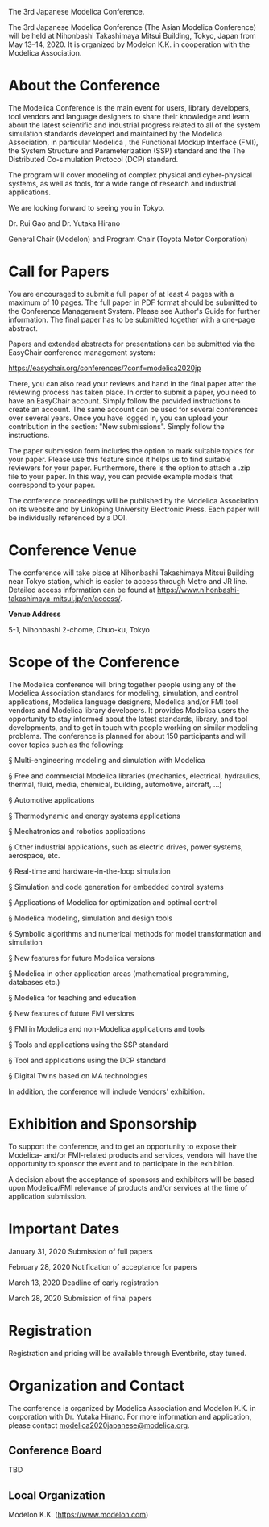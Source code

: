 The 3rd Japanese Modelica Conference.

The 3rd Japanese Modelica Conference (The Asian Modelica Conference) will be held at Nihonbashi Takashimaya Mitsui Building, Tokyo, Japan from May 13–14, 2020. It is organized by Modelon K.K. in cooperation with the Modelica Association.

# About the Conference

The Modelica Conference is the main event for users, library developers, tool vendors and language designers to share their knowledge and learn about the latest scientific and industrial progress related to all of the system simulation standards developed and maintained by the Modelica Association, in particular Modelica , the Functional Mockup Interface (FMI), the System Structure and Parameterization (SSP) standard and the The Distributed Co-simulation Protocol (DCP) standard. 

The program will cover modeling of complex physical and cyber-physical systems, as well as tools, for a wide range of research and industrial applications.

We are looking forward to seeing you in Tokyo.

Dr. Rui Gao and Dr. Yutaka Hirano

General Chair (Modelon) and Program Chair (Toyota Motor Corporation)

# Call for Papers

You are encouraged to submit a full paper of at least 4 pages with a maximum of 10 pages. The full paper in PDF format should be submitted to the Conference Management System. Please see Author's Guide for further information. The final paper has to be submitted together with a one-page abstract.

Papers and extended abstracts for presentations can be submitted via the EasyChair conference management system:

https://easychair.org/conferences/?conf=modelica2020jp

There, you can also read your reviews and hand in the final paper after the reviewing process has taken place. In order to submit a paper, you need to have an EasyChair account. Simply follow the provided instructions to create an account. The same account can be used for several conferences over several years. Once you have logged in, you can upload your contribution in the section: "New submissions". Simply follow the instructions.

The paper submission form includes the option to mark suitable topics for your paper. Please use this feature since it helps us to find suitable reviewers for your paper. Furthermore, there is the option to attach a .zip file to your paper. In this way, you can provide example models that correspond to your paper.

The conference proceedings will be published by the Modelica Association on its website and by Linköping University Electronic Press. Each paper will be individually referenced by a DOI.

# Conference Venue

The conference will take place at Nihonbashi Takashimaya Mitsui Building near Tokyo station, which is easier to access through Metro and JR line. Detailed access information can be found at https://www.nihonbashi-takashimaya-mitsui.jp/en/access/.

**Venue Address**

5-1, Nihonbashi 2-chome, Chuo-ku, Tokyo

# Scope of the Conference

The Modelica conference will bring together people using any of the Modelica Association standards for modeling, simulation, and control applications, Modelica language designers, Modelica and/or FMI tool vendors and Modelica library developers. It provides Modelica users the opportunity to stay informed about the latest standards, library, and tool developments, and to get in touch with people working on similar modeling problems. The conference is planned for about 150 participants and will cover topics such as the following:

§  Multi-engineering modeling and simulation with Modelica

§  Free and commercial Modelica libraries (mechanics, electrical, hydraulics, thermal, fluid, media, chemical, building, automotive, aircraft, ...)

§  Automotive applications

§  Thermodynamic and energy systems applications

§  Mechatronics and robotics applications

§  Other industrial applications, such as electric drives, power systems, aerospace, etc.

§  Real-time and hardware-in-the-loop simulation

§  Simulation and code generation for embedded control systems

§  Applications of Modelica for optimization and optimal control

§  Modelica modeling, simulation and design tools

§  Symbolic algorithms and numerical methods for model transformation and simulation

§  New features for future Modelica versions

§  Modelica in other application areas (mathematical programming, databases etc.)

§  Modelica for teaching and education

§  New features of future FMI versions

§  FMI in Modelica and non-Modelica applications and tools

§  Tools and applications using the SSP standard

§  Tool and applications using the DCP standard

§  Digital Twins based on MA technologies

In addition, the conference will include Vendors' exhibition.

# Exhibition and Sponsorship

To support the conference, and to get an opportunity to expose their Modelica- and/or FMI-related products and services, vendors will have the opportunity to sponsor the event and to participate in the exhibition.

A decision about the acceptance of sponsors and exhibitors will be based upon Modelica/FMI relevance of products and/or services at the time of application submission.

# Important Dates

January 31, 2020 Submission of full papers

February 28, 2020 Notification of acceptance for papers

March 13, 2020 Deadline of early registration

March 28, 2020	Submission of final papers

# Registration

Registration and pricing will be available through Eventbrite, stay tuned. 

# Organization and Contact

The conference is organized by Modelica Association and Modelon K.K. in corporation with Dr. Yutaka Hirano.
For more information and application, please contact modelica2020japanese@modelica.org.

## Conference Board

TBD

## Local Organization

Modelon K.K. (https://www.modelon.com)
